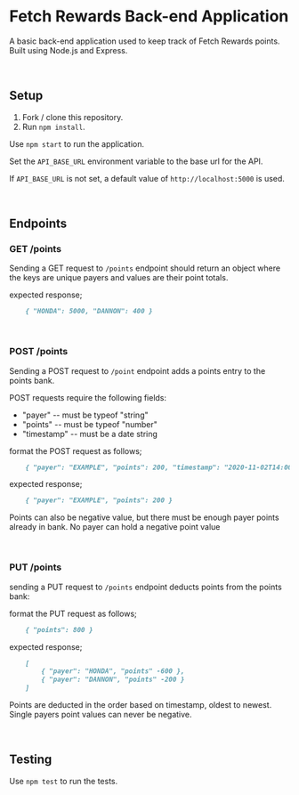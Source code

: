 # Fetch Rewards Back-end Application

A basic back-end application used to keep track of Fetch Rewards points. Built using Node.js and Express. 

&nbsp;

## Setup

1. Fork / clone this repository.
1. Run `npm install`.

Use `npm start` to run the application.

Set the `API_BASE_URL` environment variable to the base url for the API.

If `API_BASE_URL` is not set, a default value of `http://localhost:5000` is used.

&nbsp;

## Endpoints

### GET /points
Sending a GET request to `/points` endpoint should return an object where the keys are unique payers and values are their point totals.

expected response;
```md
    { "HONDA": 5000, "DANNON": 400 }
```
&nbsp;

### POST /points
Sending a POST request to `/point` endpoint adds a points entry to the points bank.

POST requests require the following fields:
- "payer" -- must be typeof "string"
- "points" -- must be typeof "number"
- "timestamp" -- must be a date string

format the POST request as follows;
```md
    { "payer": "EXAMPLE", "points": 200, "timestamp": "2020-11-02T14:00:00Z" }
```

expected response;
```md
    { "payer": "EXAMPLE", "points": 200 }
```
Points can also be negative value, but there must be enough payer points already in bank. No payer can hold a negative point value

&nbsp;

### PUT /points
sending a PUT request to `/points` endpoint deducts points from the points bank:

format the PUT request as follows;
```md
    { "points": 800 }
```

expected response;
```md
    [
        { "payer": "HONDA", "points" -600 },
        { "payer": "DANNON", "points" -200 }
    ]
```
Points are deducted in the order based on timestamp, oldest to newest. Single payers point values can never be negative. 

&nbsp;

## Testing
Use `npm test` to run the tests.